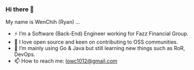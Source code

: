 ### Hi there 👋 

My name is WenChih (Ryan) ...

- :zap: I’m a Software (Back-End) Engineer working for Fazz Financial Group.
- :rocket: I love open source and keen on contributing to OSS communities.
- 🌱 I’m mainly using Go & Java but still learning new things such as RoR, DevOps.
- 📫 How to reach me: lowc1012@gmail.com
